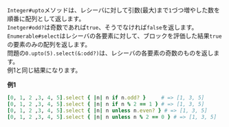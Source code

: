 `Integer#upto`メソッドは、レシーバに対して引数(最大)まで`1`づつ増やした数を順番に配列として返します。  
`Inetger#odd?`は奇数であれば`true`、そうでなければ`false`を返します。  
`Enumerable#select`はレシーバの各要素に対して、ブロックを評価した結果`true`の要素のみの配列を返します。  
問題の`0.upto(5).select(&:odd?)`は、レシーバの各要素の奇数のものを返します。  
例1と同じ結果になります。

**例1**

```ruby
[0, 1, 2 ,3, 4, 5].select { |n| n if n.odd? }     # => [1, 3, 5]
[0, 1, 2 ,3, 4, 5].select { |n| n if n % 2 == 1 } # => [1, 3, 5]
[0, 1, 2 ,3, 4, 5].select { |n| n unless n.even? } # => [1, 3, 5]
[0, 1, 2 ,3, 4, 5].select { |n| n unless n % 2 == 0 } # => [1, 3, 5]
```

